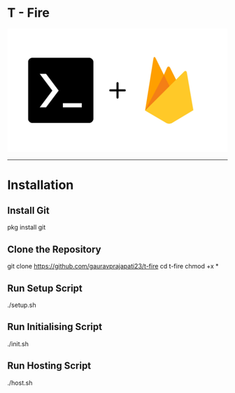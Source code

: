 # T - Fire

![Header Image](header.jpg)

---

# Installation


## Install Git
pkg install git

## Clone the Repository
git clone https://github.com/gauravprajapati23/t-fire
cd t-fire
chmod +x *

## Run Setup Script
./setup.sh

## Run Initialising Script
./init.sh

## Run Hosting Script
./host.sh


